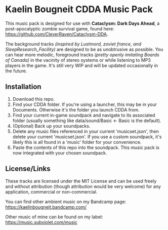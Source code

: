 # Kaelin Bougneit CDDA Music Pack

This music pack is designed for use with **Cataclysm: Dark Days Ahead**, a post-apocalyptic zombie survival game, found here: https://github.com/CleverRaven/Cataclysm-DDA.

The background tracks *(inspired by Lustmord, zoviet france, and SleepResearch_Facility)* are designed to be as unobtrusive as possible. You can hear more melodic, foreground tracks *(pretty openly imitating Boards of Canada)* in the vacinity of stereo systems or while listening to MP3 players in the game. It's still very WIP and will be updated occasionally in the future.

## Installation

1. Download this repo. 
2. Find your CDDA folder. If you're using a launcher, this may be in your Documents. Otherwise it's the folder you launch CDDA from. 
3. Find your current in-game soundpack and navigate to its associated folder (usually something like data/sound/Basic <- Basic is the default).
4. (Optional) Back up your soundpacks.
5. Delete any music files referenced in your current 'musicset.json', then delete your current 'musicset.json'. If you use a custom soundpack, it's likely this is all found in a 'music' folder for your convenience. 
6. Paste the contents of this repo into the soundpack. This music pack is now integrated with your chosen soundpack.

## License/Links

These tracks are licensed under the MIT License and can be used freely and without attribution (though attribution would be very welcome) for any application, commercial or non-commercial.

You can find other ambient music on my Bandcamp page: https://kaelinbougneit.bandcamp.com/

Other music of mine can be found on my label: https://music.subviolet.com/music